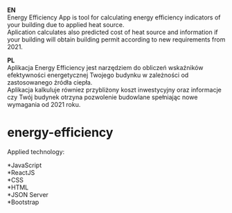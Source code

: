 <b>EN</b><br>
Energy Efficiency App is tool for calculating energy efficiency indicators of your building due to applied heat source.<br> Aplication calculates also predicted cost of heat source and information if your building will obtain building permit according to new requirements from 2021.

<b>PL</b><br>
Aplikacja Energy Efficiency jest narzędziem do obliczeń wskaźników efektywności energetycznej Twojego budynku w zależności od zastosowanego źródła ciepła.<br> Aplikacja kalkuluje równiez przybliżony koszt inwestycyjny oraz informacje czy Twój budynek otrzyna pozwolenie budowlane spełniając nowe wymagania od 2021 roku.

# energy-efficiency
Applied technology:

*JavaScript <br>
*ReactJS <br>
*CSS <br>
*HTML <br>
*JSON Server <br>
*Bootstrap <br>

